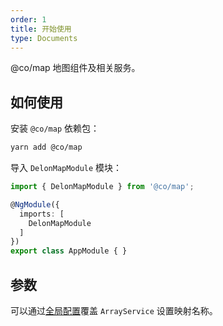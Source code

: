 ```yaml
---
order: 1
title: 开始使用
type: Documents
---
```


@co/map 地图组件及相关服务。

## 如何使用

安装 `@co/map` 依赖包：

```bash
yarn add @co/map
```

导入 `DelonMapModule` 模块：

```typescript
import { DelonMapModule } from '@co/map';

@NgModule({
  imports: [
    DelonMapModule
  ]
})
export class AppModule { }
```

## 参数

可以通过[全局配置](/docs/global-config)覆盖 `ArrayService` 设置映射名称。
